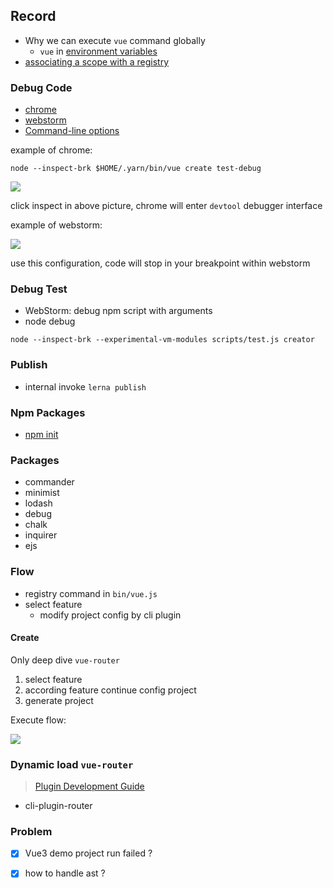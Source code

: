 ## Record

* Why we can execute `vue` command globally
  * `vue` in [environment variables](https://ss64.com/osx/syntax-env_vars.html)
* [associating a scope with a registry](https://docs.npmjs.com/cli/v8/using-npm/scope#associating-a-scope-with-a-registry)

### Debug Code

* [chrome](https://nodejs.org/en/docs/guides/debugging-getting-started/#chrome-devtools-55-microsoft-edge)
* [webstorm](https://nodejs.org/en/docs/guides/debugging-getting-started/#jetbrains-webstorm-and-other-jetbrains-ides)
* [Command-line options](https://nodejs.org/en/docs/guides/debugging-getting-started/#command-line-options)

example of chrome:

```shell
node --inspect-brk $HOME/.yarn/bin/vue create test-debug
```
![](https://cdn.jsdelivr.net/gh/wangkaiwd/drawing-bed/202205221656656.png)

click inspect in above picture, chrome will enter `devtool` debugger interface

example of webstorm:

![](https://cdn.jsdelivr.net/gh/wangkaiwd/drawing-bed/202205221719093.png)

use this configuration, code will stop in your breakpoint within webstorm

### Debug Test

* WebStorm: debug npm script with arguments
* node debug
```shell
node --inspect-brk --experimental-vm-modules scripts/test.js creator
```
### Publish

* internal invoke `lerna publish`

### Npm Packages

* [npm init](https://docs.npmjs.com/cli/v8/commands/npm-init)

### Packages
* commander
* minimist
* lodash
* debug
* chalk
* inquirer
* ejs

### Flow

* registry command in `bin/vue.js`
* select feature
  * modify project config by cli plugin  


#### Create

Only deep dive `vue-router`

1. select feature
2. according feature continue config project
3. generate project

Execute flow:

![](https://cdn.jsdelivr.net/gh/wangkaiwd/drawing-bed/202206270151619.png)


### Dynamic load `vue-router`
> [Plugin Development Guide](https://cli.vuejs.org/dev-guide/plugin-dev.html#plugin-development-guide)

* cli-plugin-router

### Problem
- [x] Vue3 demo project run failed ?
- [x] how to handle ast ?


